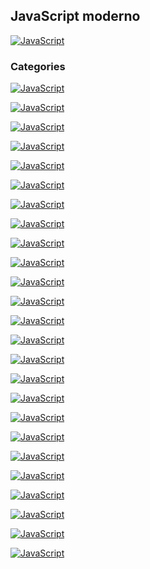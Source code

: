 ## JavaScript moderno
[![JavaScript](https://img.shields.io/badge/JavaScript-F7DF1E?style=for-the-badge&logo=javascript&logoColor=white&labelColor=101010)](https://github.com/Alberto-mt/JavaScript_JQuery/blob/main/JavaScript/Apuntes/index.md)

### Categories
[![JavaScript](https://img.shields.io/badge/Variables-447ac0?style=for-the-badge&logo=javascript&logoColor=white&labelColor=101010)](https://github.com/Alberto-mt/JavaScript_JQuery/blob/main/JavaScript/Apuntes/categories/Variables.md)

[![JavaScript](https://img.shields.io/badge/Strings-c044b8?style=for-the-badge&logo=javascript&logoColor=white&labelColor=101010)](https://github.com/Alberto-mt/JavaScript_JQuery/blob/main/JavaScript/Apuntes/categories/Strings.md)

[![JavaScript](https://img.shields.io/badge/Numeros-c08a44?style=for-the-badge&logo=javascript&logoColor=white&labelColor=101010)](https://github.com/Alberto-mt/JavaScript_JQuery/blob/main/JavaScript/Apuntes/categories/Numeros.md)

[![JavaScript](https://img.shields.io/badge/Operadores-44c04c?style=for-the-badge&logo=javascript&logoColor=white&labelColor=101010)](https://github.com/Alberto-mt/JavaScript_JQuery/blob/main/JavaScript/Apuntes/categories/Operadores.md)

[![JavaScript](https://img.shields.io/badge/Booleans-447ac0?style=for-the-badge&logo=javascript&logoColor=white&labelColor=101010)](https://github.com/Alberto-mt/JavaScript_JQuery/blob/main/JavaScript/Apuntes/categories/Booleans.md)

[![JavaScript](https://img.shields.io/badge/Objetos-c044b8?style=for-the-badge&logo=javascript&logoColor=white&labelColor=101010)](https://github.com/Alberto-mt/JavaScript_JQuery/blob/main/JavaScript/Apuntes/categories/Objetos.md)

[![JavaScript](https://img.shields.io/badge/Arrays-c08a44?style=for-the-badge&logo=javascript&logoColor=white&labelColor=101010)](https://github.com/Alberto-mt/JavaScript_JQuery/blob/main/JavaScript/Apuntes/categories/Arrays.md)

[![JavaScript](https://img.shields.io/badge/Funciones-44c04c?style=for-the-badge&logo=javascript&logoColor=white&labelColor=101010)](https://github.com/Alberto-mt/JavaScript_JQuery/blob/main/JavaScript/Apuntes/categories/Funciones.md)

[![JavaScript](https://img.shields.io/badge/Estructuras-447ac0?style=for-the-badge&logo=javascript&logoColor=white&labelColor=101010)](https://github.com/Alberto-mt/JavaScript_JQuery/blob/main/JavaScript/Apuntes/categories/Estructuras.md)

[![JavaScript](https://img.shields.io/badge/Iteradores-c044b8?style=for-the-badge&logo=javascript&logoColor=white&labelColor=101010)](https://github.com/Alberto-mt/JavaScript_JQuery/blob/main/JavaScript/Apuntes/categories/Iteradores.md)

[![JavaScript](https://img.shields.io/badge/ArrayMethods-c08a44?style=for-the-badge&logo=javascript&logoColor=white&labelColor=101010)](https://github.com/Alberto-mt/JavaScript_JQuery/blob/main/JavaScript/Apuntes/categories/ArrayMethods.md)

[![JavaScript](https://img.shields.io/badge/DOM-44c04c?style=for-the-badge&logo=javascript&logoColor=white&labelColor=101010)](https://github.com/Alberto-mt/JavaScript_JQuery/blob/main/JavaScript/Apuntes/categories/DOM.md)

[![JavaScript](https://img.shields.io/badge/Eventos-447ac0?style=for-the-badge&logo=javascript&logoColor=white&labelColor=101010)](https://github.com/Alberto-mt/JavaScript_JQuery/blob/main/JavaScript/Apuntes/categories/Eventos.md)

[![JavaScript](https://img.shields.io/badge/LocalStorage-c044b8?style=for-the-badge&logo=javascript&logoColor=white&labelColor=101010)](https://github.com/Alberto-mt/JavaScript_JQuery/blob/main/JavaScript/Apuntes/categories/LocalStorage.md)

[![JavaScript](https://img.shields.io/badge/Fechas-c08a44?style=for-the-badge&logo=javascript&logoColor=white&labelColor=101010)](https://github.com/Alberto-mt/JavaScript_JQuery/blob/main/JavaScript/Apuntes/categories/Fechas.md)

[![JavaScript](https://img.shields.io/badge/Prototypes-44c04c?style=for-the-badge&logo=javascript&logoColor=white&labelColor=101010)](https://github.com/Alberto-mt/JavaScript_JQuery/blob/main/JavaScript/Apuntes/categories/Prototypes.md)

[![JavaScript](https://img.shields.io/badge/POO-447ac0?style=for-the-badge&logo=javascript&logoColor=white&labelColor=101010)](https://github.com/Alberto-mt/JavaScript_JQuery/blob/main/JavaScript/Apuntes/categories/POO.md)

[![JavaScript](https://img.shields.io/badge/Sets_Maps_Symbols-c044b8?style=for-the-badge&logo=javascript&logoColor=white&labelColor=101010)](https://github.com/Alberto-mt/JavaScript_JQuery/blob/main/JavaScript/Apuntes/categories/Sets_Maps_Symbols.md)

[![JavaScript](https://img.shields.io/badge/Modulos-c08a44?style=for-the-badge&logo=javascript&logoColor=white&labelColor=101010)](https://github.com/Alberto-mt/JavaScript_JQuery/blob/main/JavaScript/Apuntes/categories/Modulos.md)

[![JavaScript](https://img.shields.io/badge/IndexDB-44c04c?style=for-the-badge&logo=javascript&logoColor=white&labelColor=101010)](https://github.com/Alberto-mt/JavaScript_JQuery/blob/main/JavaScript/Apuntes/categories/IndexDB.md)

[![JavaScript](https://img.shields.io/badge/Callbacks_y_Promises-447ac0?style=for-the-badge&logo=javascript&logoColor=white&labelColor=101010)](https://github.com/Alberto-mt/JavaScript_JQuery/blob/main/JavaScript/Apuntes/categories/Promises.md)

[![JavaScript](https://img.shields.io/badge/APIs_JS-c044b8?style=for-the-badge&logo=javascript&logoColor=white&labelColor=101010)](https://github.com/Alberto-mt/JavaScript_JQuery/blob/main/JavaScript/Apuntes/categories/APIs_JS.md)

[![JavaScript](https://img.shields.io/badge/Fetch_API-c08a44?style=for-the-badge&logo=javascript&logoColor=white&labelColor=101010)](https://github.com/Alberto-mt/JavaScript_JQuery/blob/main/JavaScript/Apuntes/categories/Fetch_API.md)

[![JavaScript](https://img.shields.io/badge/Async_Await-44c04c?style=for-the-badge&logo=javascript&logoColor=white&labelColor=101010)](https://github.com/Alberto-mt/JavaScript_JQuery/blob/main/JavaScript/Apuntes/categories/Async_Await.md)

[![JavaScript](https://img.shields.io/badge/JavaScript-F7DF1E?style=for-the-badge&label=&#9650;&logoColor=white&labelColor=101010)](https://github.com/Alberto-mt/JavaScript_JQuery/blob/main/JavaScript/Apuntes/index.md)
